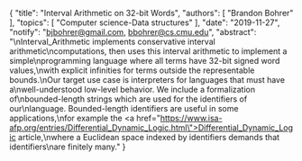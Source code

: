 {
    "title": "Interval Arithmetic on 32-bit Words",
    "authors": [
        "Brandon Bohrer"
    ],
    "topics": [
        "Computer science-Data structures"
    ],
    "date": "2019-11-27",
    "notify": "bjbohrer@gmail.com, bbohrer@cs.cmu.edu",
    "abstract": "\nInterval_Arithmetic implements conservative interval arithmetic\ncomputations, then uses this interval arithmetic to implement a simple\nprogramming language where all terms have 32-bit signed word values,\nwith explicit infinities for terms outside the representable bounds.\nOur target use case is interpreters for languages that must have a\nwell-understood low-level behavior.  We include a formalization of\nbounded-length strings which are used for the identifiers of our\nlanguage. Bounded-length identifiers are useful in some applications,\nfor example the <a href=\"https://www.isa-afp.org/entries/Differential_Dynamic_Logic.html\">Differential_Dynamic_Logic</a> article,\nwhere a Euclidean space indexed by identifiers demands that identifiers\nare finitely many."
}